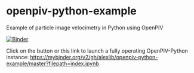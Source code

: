 # openpiv-python-example
Example of particle image velocimetry in Python using OpenPIV

[![Binder](https://mybinder.org/badge.svg)](https://mybinder.org/v2/gh/alexlib/openpiv-python-example/master?filepath=index.ipynb)

Click on the button or this link to launch a fully operating OpenPIV-Python instance: 
https://mybinder.org/v2/gh/alexlib/openpiv-python-example/master?filepath=index.ipynb
